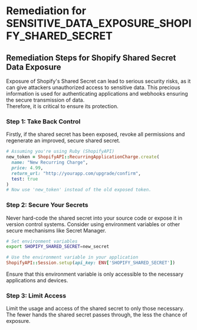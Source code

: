 # Remediation for SENSITIVE_DATA_EXPOSURE_SHOPIFY_SHARED_SECRET

## Remediation Steps for Shopify Shared Secret Data Exposure
Exposure of Shopify's Shared Secret can lead to serious security risks, as it can give attackers unauthorized access to sensitive data. This precious information is used for authenticating applications and webhooks ensuring the secure transmission of data.  
Therefore, it is critical to ensure its protection.

### Step 1: Take Back Control
Firstly, if the shared secret has been exposed, revoke all permissions and regenerate an improved, secure shared secret.
```ruby
# Assuming you're using Ruby (ShopifyAPI)
new_token = ShopifyAPI::RecurringApplicationCharge.create(
  name: "New Recurring Charge",
  price: 4.99,
  return_url: "http://yourapp.com/upgrade/confirm",
  test: true
)
# Now use 'new_token' instead of the old exposed token.
```

### Step 2: Secure Your Secrets
Never hard-code the shared secret into your source code or expose it in version control systems. Consider using environment variables or other secure mechanisms like Secret Manager.

```bash
# Set environment variables
export SHOPIFY_SHARED_SECRET=new_secret
```
```ruby
# Use the environment variable in your application
ShopifyAPI::Session.setup(api_key: ENV['SHOPIFY_SHARED_SECRET'])
```
Ensure that this environment variable is only accessible to the necessary applications and devices.

### Step 3: Limit Access 
Limit the usage and access of the shared secret to only those necessary. The fewer hands the shared secret passes through, the less the chance of exposure.

